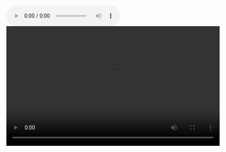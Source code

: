 
<audio controls>
  <source src="https://www.dropbox.com/scl/fi/6bn1ol5c0p7kb93q5w0c5/001-The-Science-Behind.mp4?rlkey=g8ymir64tnw4drpys2dunxaje&st=rv0qnwj2&dl=1" type="audio/mpeg">
</audio>


<video width="560" height="315" controls>
  <source src="https://www.dropbox.com/scl/fi/6bn1ol5c0p7kb93q5w0c5/001-The-Science-Behind.mp4?rlkey=g8ymir64tnw4drpys2dunxaje&st=rv0qnwj2&dl=0" type="video/mp4">
  Your browser does not support the video tag.
</video>
